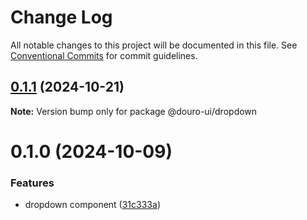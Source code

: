 # Change Log

All notable changes to this project will be documented in this file.
See [Conventional Commits](https://conventionalcommits.org) for commit guidelines.

## [0.1.1](https://github.com/Douro-ui/design-system/compare/@douro-ui/dropdown@0.1.0...@douro-ui/dropdown@0.1.1) (2024-10-21)

**Note:** Version bump only for package @douro-ui/dropdown

# 0.1.0 (2024-10-09)

### Features

- dropdown component ([31c333a](https://github.com/Douro-ui/design-system/commit/31c333a26fab449ed1ab171bd17be8cec5334966))
